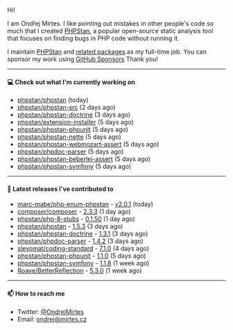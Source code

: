 Hi!

I am Ondřej Mirtes. I like pointing out mistakes in other people's code so much that I created [PHPStan](https://phpstan.org/), a popular open-source static analysis tool that focuses on finding bugs in PHP code without running it.

I maintain [PHPStan](https://github.com/phpstan/phpstan) and [related packages](https://github.com/phpstan/) as my full-time job. You can sponsor my work using [GitHub Sponsors](https://github.com/sponsors/ondrejmirtes) Thank you!

---

#### 💻 Check out what I'm currently working on

- [phpstan/phpstan](https://github.com/phpstan/phpstan) (today)
- [phpstan/phpstan-src](https://github.com/phpstan/phpstan-src) (2 days ago)
- [phpstan/phpstan-doctrine](https://github.com/phpstan/phpstan-doctrine) (3 days ago)
- [phpstan/extension-installer](https://github.com/phpstan/extension-installer) (5 days ago)
- [phpstan/phpstan-phpunit](https://github.com/phpstan/phpstan-phpunit) (5 days ago)
- [phpstan/phpstan-nette](https://github.com/phpstan/phpstan-nette) (5 days ago)
- [phpstan/phpstan-webmozart-assert](https://github.com/phpstan/phpstan-webmozart-assert) (5 days ago)
- [phpstan/phpdoc-parser](https://github.com/phpstan/phpdoc-parser) (5 days ago)
- [phpstan/phpstan-beberlei-assert](https://github.com/phpstan/phpstan-beberlei-assert) (5 days ago)
- [phpstan/phpstan-symfony](https://github.com/phpstan/phpstan-symfony) (5 days ago)

---

#### 🔭 Latest releases I've contributed to

- [marc-mabe/php-enum-phpstan](https://github.com/marc-mabe/php-enum-phpstan) - [v2.0.1](https://github.com/marc-mabe/php-enum-phpstan/releases/tag/v2.0.1) (today)
- [composer/composer](https://github.com/composer/composer) - [2.3.3](https://github.com/composer/composer/releases/tag/2.3.3) (1 day ago)
- [phpstan/php-8-stubs](https://github.com/phpstan/php-8-stubs) - [0.1.50](https://github.com/phpstan/php-8-stubs/releases/tag/0.1.50) (1 day ago)
- [phpstan/phpstan](https://github.com/phpstan/phpstan) - [1.5.3](https://github.com/phpstan/phpstan/releases/tag/1.5.3) (3 days ago)
- [phpstan/phpstan-doctrine](https://github.com/phpstan/phpstan-doctrine) - [1.3.1](https://github.com/phpstan/phpstan-doctrine/releases/tag/1.3.1) (3 days ago)
- [phpstan/phpdoc-parser](https://github.com/phpstan/phpdoc-parser) - [1.4.2](https://github.com/phpstan/phpdoc-parser/releases/tag/1.4.2) (3 days ago)
- [slevomat/coding-standard](https://github.com/slevomat/coding-standard) - [7.1.0](https://github.com/slevomat/coding-standard/releases/tag/7.1.0) (4 days ago)
- [phpstan/phpstan-phpunit](https://github.com/phpstan/phpstan-phpunit) - [1.1.0](https://github.com/phpstan/phpstan-phpunit/releases/tag/1.1.0) (5 days ago)
- [phpstan/phpstan-symfony](https://github.com/phpstan/phpstan-symfony) - [1.1.8](https://github.com/phpstan/phpstan-symfony/releases/tag/1.1.8) (1 week ago)
- [Roave/BetterReflection](https://github.com/Roave/BetterReflection) - [5.3.0](https://github.com/Roave/BetterReflection/releases/tag/5.3.0) (1 week ago)

---

#### 📫 How to reach me

- Twitter: [@OndrejMirtes](https://twitter.com/ondrejmirtes)
- Email: [ondrej@mirtes.cz](mailto:ondrej@mirtes.cz)

